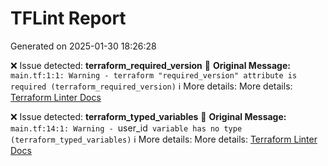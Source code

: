 # TFLint Report
Generated on 2025-01-30 18:26:28

❌ Issue detected: **terraform_required_version**
📝 **Original Message:** `main.tf:1:1: Warning - terraform "required_version" attribute is required (terraform_required_version)`
ℹ️ More details: More details: [Terraform Linter Docs](https://github.com/terraform-linters/tflint-ruleset-terraform/blob/main/docs/rules/terraform_required_version.md)

❌ Issue detected: **terraform_typed_variables**
📝 **Original Message:** `main.tf:14:1: Warning - `user_id` variable has no type (terraform_typed_variables)`
ℹ️ More details: More details: [Terraform Linter Docs](https://github.com/terraform-linters/tflint-ruleset-terraform/blob/main/docs/rules/terraform_typed_variables.md)
